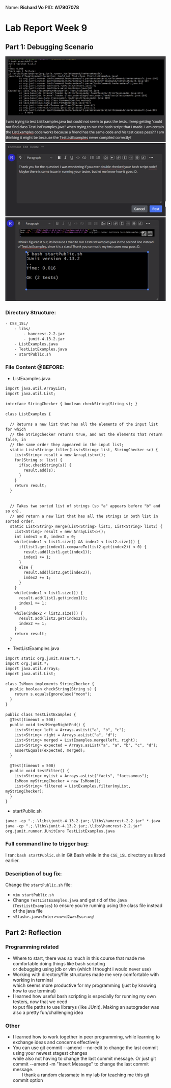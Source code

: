 Name: **Richard Vo** 
PID: **A17907078**

# Lab Report Week 9

## Part 1: Debugging Scenario
![alt text](image-13.png)
![alt text](image-14.png)
![alt text](image-15.png)

### Directory Structure:
```
- CSE_15L/ 
    - libs/
        - hamcrest-2.2.jar  
        - junit-4.13.2.jar
    - ListExamples.java
    - TestListExamples.java
    - startPublic.sh
```
### File Content @BEFORE:
* ListExamples.java
<!-- end of the list -->

```
import java.util.ArrayList;
import java.util.List;

interface StringChecker { boolean checkString(String s); }

class ListExamples {

  // Returns a new list that has all the elements of the input list for which
  // the StringChecker returns true, and not the elements that return false, in
  // the same order they appeared in the input list;
  static List<String> filter(List<String> list, StringChecker sc) {
    List<String> result = new ArrayList<>();
    for(String s: list) {
      if(sc.checkString(s)) {
        result.add(s);
      }
    }
    return result;
  }


  // Takes two sorted list of strings (so "a" appears before "b" and so on),
  // and return a new list that has all the strings in both list in sorted order.
  static List<String> merge(List<String> list1, List<String> list2) {
    List<String> result = new ArrayList<>();
    int index1 = 0, index2 = 0;
    while(index1 < list1.size() && index2 < list2.size()) {
      if(list1.get(index1).compareTo(list2.get(index2)) < 0) {
        result.add(list1.get(index1));
        index1 += 1;
      }
      else {
        result.add(list2.get(index2));
        index2 += 1;
      }
    }
    while(index1 < list1.size()) {
      result.add(list1.get(index1));
      index1 += 1;
    }
    while(index2 < list2.size()) {
      result.add(list2.get(index2));
      index2 += 1;
    }
    return result;
  }
```

* TestListExamples.java
<!-- end of the list -->

```
import static org.junit.Assert.*;
import org.junit.*;
import java.util.Arrays;
import java.util.List;

class IsMoon implements StringChecker {
  public boolean checkString(String s) {
    return s.equalsIgnoreCase("moon");
  }
}

public class TestListExamples {
  @Test(timeout = 500)
  public void testMergeRightEnd() {
    List<String> left = Arrays.asList("a", "b", "c");
    List<String> right = Arrays.asList("a", "d");
    List<String> merged = ListExamples.merge(left, right);
    List<String> expected = Arrays.asList("a", "a", "b", "c", "d");
    assertEquals(expected, merged);
  }

  @Test(timeout = 500)
  public void testFilter() {
    List<String> myList = Arrays.asList("facts", "factsamous");
    IsMoon myStringChecker = new IsMoon();
    List<String> filtered = ListExamples.filter(myList, myStringChecker);
  }
}
```

* startPublic.sh
<!-- end of the list -->

```
javac -cp ".;.\libs\junit-4.13.2.jar;.\libs\hamcrest-2.2.jar" *.java
java -cp ".;.\libs\junit-4.13.2.jar;.\libs\hamcrest-2.2.jar" org.junit.runner.JUnitCore TestListExamples.java
```

### Full command line to trigger bug:
I ran: `bash startPublic.sh` in Git Bash while in the `CSE_15L` directory as listed earlier.
### Description of bug fix:
Change the `startPublic.sh` file:
* `vim startPublic.sh` 
* Change `TestListExamples.java` and get rid of the .java (`TestListExamples`) to ensure you're running using the class file instead of the java file
* `<Slash>.java<Enter><n><d2w><Esc>:wq!`

## Part 2: Reflection
### Programming related
* Where to start, there was so much in this course that made me comfortable 
doing things like bash scripting<br> or debugging using jdb or vim (which I thought i would never use)
* Working with directory/file structures made me very comfortable with working in terminal <br>
which seems more productive for my programming (just by knowing how to use terminal)
* I learned how useful bash scripting is especially for running my own testers, now that we need <br>
to put file paths to use librarys (like JUnit). Making an autograder was also a pretty fun/challenging idea 
### Other 
* I learned how to work together in peer programming, while learning to exchange ideas and concerns effectively
* You can use git commit --amend --no-edit to change the last commit using your newest stagest changes <br>
while also not having to change the last commit message. Or just git commit --amend -m "Insert Message" to change the last commit message.<br>
&ensp;&ensp;&ensp;&ensp;I thank a random classmate in my lab for teaching me this git commit option

